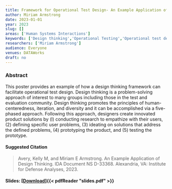 ```yaml
---
title: Framework for Operational Test Design- An Example Application of Design Thinking
author: Miriam Armstrong
date: 2023-01-01
year: 2023
slug: []
areas: ['Human Systems Interactions']
keywords: ['Design thinking','Operational Testing','Operational test design']
researchers: ['Miriam Armstrong']
audience: Everyone
venues: DATAWorks
draft: no
---
```




### Abstract
This poster provides an example of how a design thinking framework can facilitate operational test design. Design thinking is a problem-solving approach of interest to many groups including those in the test and evaluation community. Design thinking promotes the principles of human-centeredness, iteration, and diversity and it can be accomplished via a five-phased approach. Following this approach, designers create innovated product solutions by (l) conducting research to empathize with their users, (2) defining specific user problems, (3) ideating on solutions that address the defined problems, (4) prototyping the product, and (5) testing the prototype.

#### Suggested Citation
> Avery, Kelly M, and Miriam E Armstrong. An Example Application of Design Thinking. IDA Document NS D-33368. Alexandria, VA: Institute for Defense Analyses, 2023.

#### Slides: [[Download](slides.pdf)]{{< pdfReader "slides.pdf" >}}




